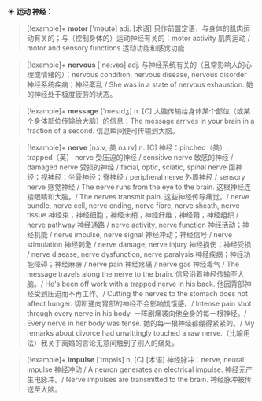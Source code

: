 ☀ <span class="category">**运动 神经：**</span>
>[!example]+ <span class="vocabulary">**motor**</span> ['məʊtə] 
> <span class="definition">adj. [术语] 只作前置定语，与身体的肌肉运动有关的；与（控制身体的）运动神经有关的：</span>motor activity 肌肉运动 / motor and sensory functions 运动功能和感觉功能

>[!example]+ <span class="vocabulary">**nervous**</span> ['nə:vəs] 
> <span class="definition">adj. 与神经系统有关的（且常影响人的心理或情绪的）：</span>nervous condition, nervous disease, nervous disorder 神经系统疾病；神经紊乱 / She was in a state of nervous exhaustion. 她的神经处于极度疲劳的状态。

>[!example]+ <span class="vocabulary">**message**</span> ['mesɪdӡ] 
> <span class="definition">n. [C] 大脑传输给身体某个部位（或某个身体部位传输给大脑）的信息：</span>The message arrives in your brain in a fraction of a second. 信息瞬间便可传输到大脑。
           
>[!example]+ <span class="vocabulary">**nerve**</span> [nɜ:v; 美 nɜ:rv]
> <span class="definition">n. [C] 神经：</span>pinched（美）, trapped（英） nerve 受压迫的神经 / sensitive nerve 敏感的神经 / damaged nerve 受损的神经 / facial, optic, sciatic, spinal nerve 面神经；视神经；坐骨神经；脊神经 / peripheral nerve 外周神经 / sensory nerve 感觉神经 / The nerve runs from the eye to the brain. 这根神经连接眼睛和大脑。/ The nerves transmit pain. 这些神经传导痛觉。/ nerve bundle, nerve cell, nerve ending, nerve fibre, nerve sheath, nerve tissue 神经束；神经细胞；神经末梢；神经纤维；神经鞘；神经组织 / nerve pathway 神经通路 / nerve activity, nerve function 神经活动；神经机能 / nerve impulse, nerve signal 神经冲动；神经信号 / nerve stimulation 神经刺激 / nerve damage, nerve injury 神经损伤；神经受损 / nerve disease, nerve dysfunction, nerve paralysis 神经疾病；神经功能障碍；神经麻痹 / nerve pain 神经疼痛 / nerve gas 神经毒气 / The message travels along the nerve to the brain. 信号沿着神经传输至大脑。/ He's been off work with a trapped nerve in his back. 他因背部神经受到压迫而不再工作。/ Cutting the nerves to the stomach does not affect hunger. 切断通向胃部的神经不会影响饥饿感。/ Intense pain shot through every nerve in his body. 一阵剧痛袭向他全身的每一根神经。/ Every nerve in her body was tense. 她的每一根神经都绷得紧紧的。/ My remarks about divorce had unwittingly touched a raw nerve.（比喻用法）我关于离婚的言论无意间触到了别人的痛处。
           
>[!example]+ <span class="vocabulary">**impulse**</span> [ˈɪmpʌls]
> <span class="definition">n. [C] [术语] 神经脉冲：</span>nerve, neural impulse 神经冲动 / A neuron generates an electrical impulse. 神经元产生电脉冲。/ Nerve impulses are transmitted to the brain. 神经脉冲被传送至大脑。



